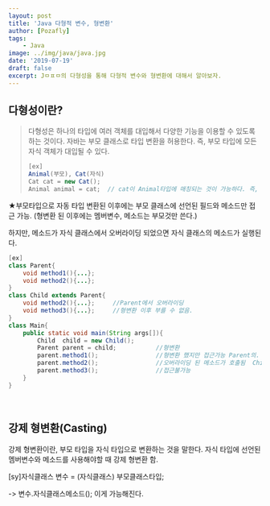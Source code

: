 ```yaml
---
layout: post
title: 'Java 다형적 변수, 형변환'
author: [Pozafly]
tags:
	- Java
image: ../img/java/java.jpg
date: '2019-07-19'
draft: false
excerpt: Jㅁㅍㅁ의 다형성을 통해 다형적 변수와 형변환에 대해서 알아보자.
---
```


## 다형성이란?

> 다형성은 하나의 타입에 여러 객체를 대입해서 다양한 기능을 이용할 수 있도록 하는 것이다. 자바는 부모 클래스로 타입 변환을 허용한다. 즉, 부모 타입에 모든 자식 객체가 대입될 수 있다.
>
> ```java
> [ex]
> Animal(부모), Cat(자식)
> Cat cat = new Cat();
> Animal animal = cat;  // cat이 Animal타입에 매칭되는 것이 가능하다. 즉, Animal animal = new Cat();
> ```

★부모타입으로 자동 타입 변환된 이후에는 부모 클래스에 선언된 필드와 메소드만 접근 가능. (형변환 된 이후에는 멤버변수, 메소드는 부모것만 쓴다.)

하지만, 메소드가 자식 클래스에서 오버라이딩 되었으면 자식 클래스의 메소드가 실행된다.

```java
[ex]
class Parent{
	void method1(){...};
	void method2(){...};
}
class Child extends Parent{
	void method2(){...};     //Parent에서 오버라이딩
	void method3(){...};     //형변환 이후 부를 수 없음.
}
class Main{
	public static void main(String args[]){
		Child  child = new Child();
		Parent parent = child;           //형변환
		parent.method1();                //형변환 했지만 접근가능 Parent의.
		parent.method2();                //오버라이딩 된 메소드가 호출됨  Child의.
		parent.method3();                //접근불가능
	}
}
```

<br/>

## 강제 형변환(Casting)

강제 형변환이란, 부모 타입을 자식 타입으로 변환하는 것을 말한다. 자식 타입에 선언된 멤버변수와 메소드를 사용해야할 때 강제 형변환 함.

[sy]자식클래스 변수 = (자식클래스) 부모클래스타입;

-> 변수.자식클래스메소드(); 이게 가능해진다.
